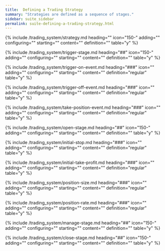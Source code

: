 ```yaml
---
title:  Defining a Trading Strategy
summary: "Strategies are defined as a sequence of stages."
sidebar: suite_sidebar
permalink: suite-defining-a-trading-strategy.html
---
```


{% include /trading_system/strategy.md heading="" icon="150-" adding="" configuring="" starting="" content="" definition="" table="y" %}

{% include /trading_system/trigger-stage.md heading="##" icon="150-" adding="" configuring="" starting="" content="" definition="" table="y" %}

{% include /trading_system/trigger-on-event.md heading="###" icon="" adding="" configuring="" starting="" content="" definition="regular" table="y" %}

{% include /trading_system/trigger-off-event.md heading="###" icon="" adding="" configuring="" starting="" content="" definition="regular" table="y" %}

{% include /trading_system/take-position-event.md heading="###" icon="" adding="" configuring="" starting="" content="" definition="regular" table="y" %}

{% include /trading_system/open-stage.md heading="##" icon="150-" adding="" configuring="" starting="" content="" definition="" table="y" %}

{% include /trading_system/initial-stop.md heading="###" icon="" adding="" configuring="" starting="" content="" definition="regular" table="y" %}

{% include /trading_system/initial-take-profit.md heading="###" icon="" adding="" configuring="" starting="" content="" definition="regular" table="y" %}

{% include /trading_system/position-size.md heading="###" icon="" adding="" configuring="" starting="" content="" definition="regular" table="y" %}

{% include /trading_system/position-rate.md heading="###" icon="" adding="" configuring="" starting="" content="" definition="regular" table="y" %}

{% include /trading_system/manage-stage.md heading="##" icon="150-" adding="" configuring="" starting="" content="" definition="" table="y" %}

{% include /trading_system/close-stage.md heading="##" icon="150-" adding="" configuring="" starting="" content="" definition="" table="y" %}